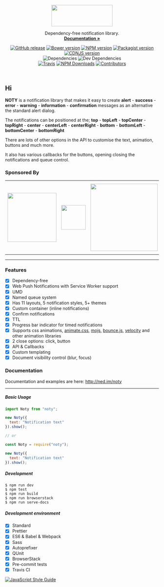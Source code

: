 <p align="center">
  <a href="http://ned.im/noty?ref=readme">
    <img src="http://ned.im/noty/_media/noty-v3-logo.png" width=200 height=70>
  </a>

  <p align="center">
    Dependency-free notification library.
    <br>
    <a href="http://ned.im/noty"><strong>Documentation &raquo;</strong></a>
  </p>

  <p align="center">
    <a href="https://github.com/needim/noty/releases"><img src="https://img.shields.io/github/release/needim/noty.svg" alt="GitHub release"></a>
    <a href="https://bower.io/"><img src="https://img.shields.io/bower/v/noty.svg" alt="Bower version"></a>
    <a href="https://www.npmjs.com/package/noty"><img src="https://img.shields.io/npm/v/noty.svg" alt="NPM version"></a>
    <a href="https://packagist.org/packages/needim/noty"><img src="https://img.shields.io/packagist/v/needim/noty.svg" alt="Packagist version"></a>
    <a href="https://cdnjs.com/libraries/noty"><img src="https://img.shields.io/cdnjs/v/noty.svg" alt="CDNJS version"></a>
    <br>
    <img src="https://img.shields.io/david/needim/noty.svg" alt="Dependencies">
    <img src="https://img.shields.io/david/dev/needim/noty.svg" alt="Dev Dependencies">
    <br>
    <a href="https://travis-ci.org/needim/noty"><img src="https://img.shields.io/travis/needim/noty/master.svg" alt="Travis"></a>
    <a href="https://www.npmjs.com/package/noty"><img src="https://img.shields.io/npm/dm/noty.svg?label=npm%20downloads" alt="NPM Downloads"></a>
    <a href="https://github.com/needim/noty/graphs/contributors"><img src="https://img.shields.io/github/contributors/needim/noty.svg" alt="Contributors"></a>
  </p>
</p>

<br>

## Hi

**NOTY** is a notification library that makes it easy to create **alert** - **success** - **error** - **warning** - **information** - **confirmation** messages as an alternative the standard alert dialog.

The notifications can be positioned at the;
**top** - **topLeft** - **topCenter** - **topRight** - **center** - **centerLeft** - **centerRight** - **bottom** - **bottomLeft** - **bottomCenter** - **bottomRight**

There are lots of other options in the API to customise the text, animation, buttons and much more.

It also has various callbacks for the buttons, opening closing the notifications and queue control.

### Sponsored By

<table>
  <tr>
    <td vlign="center">
      <a target="_blank" href="https://pusher.com/?utm_source=needim&utm_medium=paid&utm_campaign=needim">
        <img src="http://ned.im/noty/_media/pusher_logo_dark.png" width="160" alt="">
      </a>
    </td>
    <td vlign="center">
      <a target="_blank" href="https://www.jetbrains.com?ref=notyjs">
        <img src="http://ned.im/noty/_media/logo_JetBrains_4.svg" width="80" alt="">
      </a>
    </td>
    <td vlign="center">
      <a target="_blank" href="https://www.browserstack.com?ref=notyjs">
        <img src="http://ned.im/noty/_media/browserstack.svg" width="220" alt="">
      </a>
    </td>
    <td vlign="center">
      <a target="_blank" href="https://goo.gl/ttbzE4">
        <img src="http://ned.im/noty/_media/site_splat.svg" width="235" alt="">
      </a>
    </td>
    <td vlign="center">
      <a target="_blank" href="https://www.norgescasino.com/">
        <img src="http://ned.im/noty/_media/norges.png" width="235" alt="">
      </a>
    </td>
  </tr>
</table>

---

### Features

- [x] Dependency-free
- [x] Web Push Notifications with Service Worker support
- [x] UMD
- [x] Named queue system
- [x] Has 11 layouts, 5 notification styles, 5+ themes
- [x] Custom container (inline notifications)
- [x] Confirm notifications
- [x] TTL
- [x] Progress bar indicator for timed notifications
- [x] Supports css animations, [animate.css](https://github.com/daneden/animate.css), [mojs](https://github.com/legomushroom/mojs), [bounce.js](https://github.com/tictail/bounce.js), [velocity](https://github.com/julianshapiro/velocity) and other animation libraries
- [x] 2 close options: click, button
- [x] API & Callbacks
- [x] Custom templating
- [x] Document visibility control (blur, focus)

### Documentation

Documentation and examples are here: <http://ned.im/noty>

---

##### Basic Usage

```js
import Noty from "noty";

new Noty({
  text: "Notification text"
}).show();

// or

const Noty = require("noty");

new Noty({
  text: "Notification text"
}).show();
```

##### Development

```console
$ npm run dev
$ npm test
$ npm run build
$ npm run browserstack
$ npm run serve-docs
```

##### Development environment

- [x] Standard
- [x] Prettier
- [x] ES6 & Babel & Webpack
- [x] Sass
- [x] Autoprefixer
- [x] QUnit
- [x] BrowserStack
- [x] Pre-commit tests
- [x] Travis CI

[![JavaScript Style Guide](https://cdn.rawgit.com/feross/standard/master/badge.svg)](https://github.com/feross/standard)
